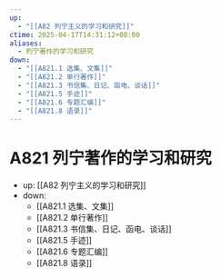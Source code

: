 ```yaml
---
up:
  - "[[A82 列宁主义的学习和研究]]"
ctime: 2025-04-17T14:31:12+08:00
aliases:
  - 列宁著作的学习和研究
down:
  - "[[A821.1 选集、文集]]"
  - "[[A821.2 单行著作]]"
  - "[[A821.3 书信集、日记、函电、谈话]]"
  - "[[A821.5 手迹]]"
  - "[[A821.6 专题汇编]]"
  - "[[A821.8 语录]]"
---
```


# A821 列宁著作的学习和研究

- up: [[A82 列宁主义的学习和研究]]
- down:
	- [[A821.1 选集、文集]]
	- [[A821.2 单行著作]]
	- [[A821.3 书信集、日记、函电、谈话]]
	- [[A821.5 手迹]]
	- [[A821.6 专题汇编]]
	- [[A821.8 语录]]
